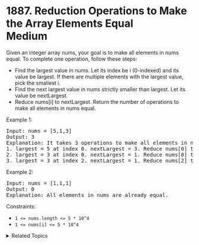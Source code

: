 # 1887. Reduction Operations to Make the Array Elements Equal<br> Medium

Given an integer array nums, your goal is to make all elements in nums equal. To complete one operation, follow these steps:

- Find the largest value in nums. Let its index be i (0-indexed) and its value be largest. If there are multiple elements with the largest value, pick the smallest i.
- Find the next largest value in nums strictly smaller than largest. Let its value be nextLargest.
- Reduce nums[i] to nextLargest.
Return the number of operations to make all elements in nums equal.

Example 1:

<pre>
Input: nums = [5,1,3]
Output: 3
Explanation: It takes 3 operations to make all elements in nums equal:
1. largest = 5 at index 0. nextLargest = 3. Reduce nums[0] to 3. nums = [3,1,3].
2. largest = 3 at index 0. nextLargest = 1. Reduce nums[0] to 1. nums = [1,1,3].
3. largest = 3 at index 2. nextLargest = 1. Reduce nums[2] to 1. nums = [1,1,1].
</pre>

Example 2:

<pre>
Input: nums = [1,1,1]
Output: 0
Explanation: All elements in nums are already equal.
</pre>

Constraints:

- `1 <= nums.length <= 5 * 10^4`
- `1 <= nums[i] <= 5 * 10^4`

<details>

<summary> Related Topics </summary>

-   `Array`
-   `Sort`

</details>